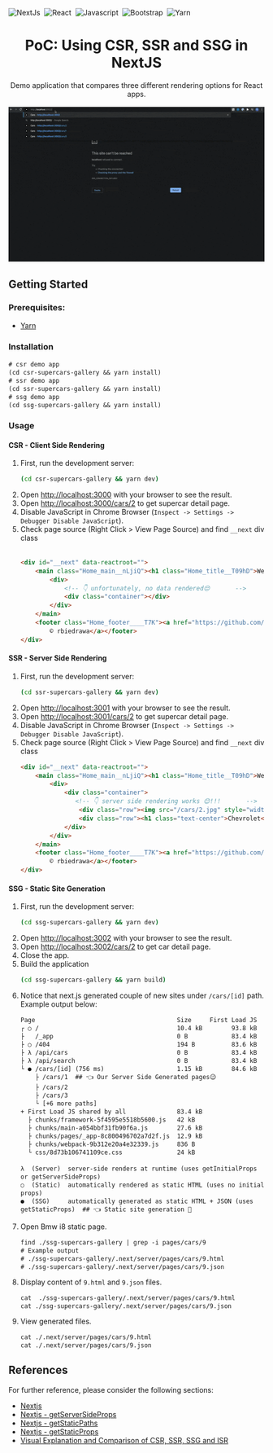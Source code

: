 ![NextJs](https://img.shields.io/badge/next.js-000000?style=for-the-badge&logo=nextdotjs&logoColor=white)&nbsp;
![React](https://img.shields.io/badge/react%20-%23F7DF1E.svg?logo=react&logoColor=white&style=for-the-badge&color=darkblue)&nbsp;
![Javascript](https://img.shields.io/badge/JavaScript%20-%23F7DF1E.svg?logo=javascript&logoColor=black&style=for-the-badge&color=F7DF1E)&nbsp;
![Bootstrap](https://img.shields.io/badge/Bootstrap%20-%23F7DF1E.svg?logo=bootstrap&logoColor=white&style=for-the-badge&color=7044A3)&nbsp;
![Yarn](https://img.shields.io/badge/Yarn%20-%23F7DF1E.svg?logo=yarn&logoColor=white&style=for-the-badge&color=2C8EBB)&nbsp;

# <center>PoC: Using CSR, SSR and SSG in NextJS</center>

<div align="center">
Demo application that compares three different rendering options for React apps.
</div>
<br/>
<div align="center">
<img src="_docs/img/demo.gif">
</div>


## Getting Started

### Prerequisites:

* [Yarn](https://yarnpkg.com/)

### Installation

```shell
# csr demo app
(cd csr-supercars-gallery && yarn install)
# ssr demo app
(cd ssr-supercars-gallery && yarn install)
# ssg demo app
(cd ssg-supercars-gallery && yarn install)
```

### Usage

#### CSR - Client Side Rendering

1. First, run the development server:
    ```bash
    (cd csr-supercars-gallery && yarn dev)
    ```
2. Open [http://localhost:3000](http://localhost:3000) with your browser to see the result.
3. Open [http://localhost:3000/cars/2](http://localhost:3000/cars/2) to get supercar detail page.
4. Disable JavaScript in Chrome Browser (`Inspect -> Settings -> Debugger Disable JavaScript`).
5. Check page source (Right Click > View Page Source) and find `__next` div class
   ```html
   
   <div id="__next" data-reactroot="">
       <main class="Home_main__nLjiQ"><h1 class="Home_title__T09hD">Welcome to <a href="/">Supercars</a> Gallery!</h1><br>
           <div>
               <!-- 👇 unfortunately, no data rendered😔       -->
               <div class="container"></div>
           </div>
       </main>
       <footer class="Home_footer____T7K"><a href="https://github.com/rbiedrawa" target="_blank" rel="noopener noreferrer">Copyright
           © rbiedrawa</a></footer>
   </div>
   ```

#### SSR - Server Side Rendering

1. First, run the development server:
    ```bash
    (cd ssr-supercars-gallery && yarn dev)
    ```
2. Open [http://localhost:3001](http://localhost:3001) with your browser to see the result.
3. Open [http://localhost:3001/cars/2](http://localhost:3001/cars/2) to get supercar detail page.
4. Disable JavaScript in Chrome Browser (`Inspect -> Settings -> Debugger Disable JavaScript`).
5. Check page source (Right Click > View Page Source) and find `__next` div class
   ```html
   <div id="__next" data-reactroot="">
       <main class="Home_main__nLjiQ"><h1 class="Home_title__T09hD">Welcome to <a href="/">Supercars</a> Gallery!</h1><br>
           <div>
               <div class="container">
                  <!-- 👇 server side rendering works 😊!!!       -->
                   <div class="row"><img src="/cars/2.jpg" style="width:100%"></div>
                   <div class="row"><h1 class="text-center">Chevrolet</h1></div>
               </div>
           </div>
       </main>
       <footer class="Home_footer____T7K"><a href="https://github.com/rbiedrawa" target="_blank" rel="noopener noreferrer">Copyright
           © rbiedrawa</a></footer>
   </div>
   ```

#### SSG - Static Site Generation

1. First, run the development server:
    ```bash
    (cd ssg-supercars-gallery && yarn dev)
    ```
2. Open [http://localhost:3002](http://localhost:3002) with your browser to see the result.
3. Open [http://localhost:3002/cars/2](http://localhost:3002/cars/2) to get car detail page.
4. Close the app.
5. Build the application
   ```bash
   (cd ssg-supercars-gallery && yarn build)
   ```
6. Notice that next.js generated couple of new sites under `/cars/[id]` path. Example output below:
   ```shell
   Page                                       Size     First Load JS
   ┌ ○ /                                      10.4 kB        93.8 kB
   ├   /_app                                  0 B            83.4 kB
   ├ ○ /404                                   194 B          83.6 kB
   ├ λ /api/cars                              0 B            83.4 kB
   ├ λ /api/search                            0 B            83.4 kB
   └ ● /cars/[id] (756 ms)                    1.15 kB        84.6 kB 
       ├ /cars/1  ## 👈 Our Server Side Generated pages😉
       ├ /cars/2 
       ├ /cars/3
       └ [+6 more paths]
   + First Load JS shared by all              83.4 kB
     ├ chunks/framework-5f4595e5518b5600.js   42 kB
     ├ chunks/main-a054bbf31fb90f6a.js        27.6 kB
     ├ chunks/pages/_app-8c800496702a7d2f.js  12.9 kB
     ├ chunks/webpack-9b312e20a4e32339.js     836 B
     └ css/8d73b106741109ce.css               24 kB
   
   λ  (Server)  server-side renders at runtime (uses getInitialProps or getServerSideProps)
   ○  (Static)  automatically rendered as static HTML (uses no initial props)
   ●  (SSG)     automatically generated as static HTML + JSON (uses getStaticProps)  ## 👈 Static site generation 💪
   ```
7. Open Bmw i8 static page.
   ```shell
   find ./ssg-supercars-gallery | grep -i pages/cars/9
   # Example output
   # ./ssg-supercars-gallery/.next/server/pages/cars/9.html
   # ./ssg-supercars-gallery/.next/server/pages/cars/9.json
   ```
8. Display content of `9.html` and `9.json` files.
   ```shell
   cat  ./ssg-supercars-gallery/.next/server/pages/cars/9.html
   cat ./ssg-supercars-gallery/.next/server/pages/cars/9.json 
   ```
9. View generated files.
   ```shell
   cat ./.next/server/pages/cars/9.html
   cat ./.next/server/pages/cars/9.json
   ```

## References

For further reference, please consider the following sections:

* [Nextjs](https://nextjs.org/docs/getting-started)
* [Nextjs - getServerSideProps](https://nextjs.org/docs/basic-features/data-fetching/get-server-side-props)
* [Nextjs - getStaticPaths](https://nextjs.org/docs/basic-features/data-fetching/get-static-paths)
* [Nextjs - getStaticProps](https://nextjs.org/docs/basic-features/data-fetching/get-static-props)
* [Visual Explanation and Comparison of CSR, SSR, SSG and ISR](https://dev.to/pahanperera/visual-explanation-and-comparison-of-csr-ssr-ssg-and-isr-34ea)

